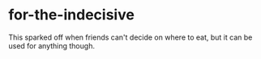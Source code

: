 # for-the-indecisive
This sparked off when friends can't decide on where to eat, but it can be used for anything though.
